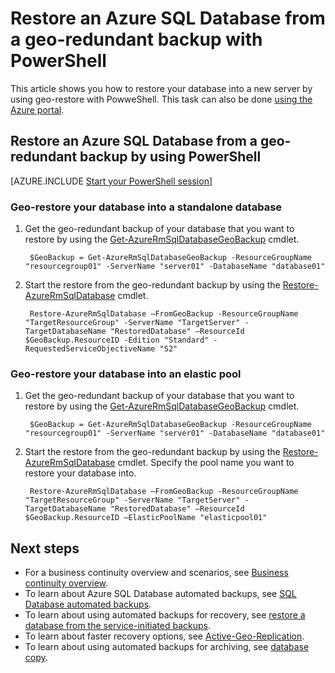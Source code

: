 <properties
    pageTitle="PowerShell:Restore Azure SQL Database from geo-redundant backup | Azure"
    description="Restore an Azure SQL Database into a new server from a geo-redundant backup using PowerShell"
    services="sql-database"
    documentationcenter=""
    author="stevestein"
    manager="jhubbard"
    editor="" />
<tags
    ms.service="sql-database"
    ms.custom="business continuity"
    ms.devlang="NA"
    ms.topic="article"
    ms.tgt_pltfrm="powershell"
    ms.workload="NA"
    ms.date="12/19/2016"
    wacn.date=""
    ms.author="sstein" />


# Restore an Azure SQL Database from a geo-redundant backup with PowerShell

This article shows you how to restore your database into a new server by using geo-restore with PowweShell. This task can also be done [using the Azure portal](/documentation/articles/sql-database-geo-restore-portal/).

## Restore an Azure SQL Database from a geo-redundant backup by using PowerShell

[AZURE.INCLUDE [Start your PowerShell session](../../includes/sql-database-powershell.md)]

### Geo-restore your database into a standalone database

1. Get the geo-redundant backup of your database that you want to restore by using the [Get-AzureRmSqlDatabaseGeoBackup](https://msdn.microsoft.com/zh-cn/library/azure/mt693388\(v=azure.300\).aspx) cmdlet.
   
        $GeoBackup = Get-AzureRmSqlDatabaseGeoBackup -ResourceGroupName "resourcegroup01" -ServerName "server01" -DatabaseName "database01"

2. Start the restore from the geo-redundant backup by using the [Restore-AzureRmSqlDatabase](https://msdn.microsoft.com/zh-cn/library/azure/mt693390\(v=azure.300\).aspx) cmdlet.
    
        Restore-AzureRmSqlDatabase –FromGeoBackup -ResourceGroupName "TargetResourceGroup" -ServerName "TargetServer" -TargetDatabaseName "RestoredDatabase" –ResourceId $GeoBackup.ResourceID -Edition "Standard" -RequestedServiceObjectiveName "S2"

### Geo-restore your database into an elastic pool

1. Get the geo-redundant backup of your database that you want to restore by using the [Get-AzureRmSqlDatabaseGeoBackup](https://msdn.microsoft.com/zh-cn/library/azure/mt693388\(v=azure.300\).aspx) cmdlet.

        $GeoBackup = Get-AzureRmSqlDatabaseGeoBackup -ResourceGroupName "resourcegroup01" -ServerName "server01" -DatabaseName "database01"

2. Start the restore from the geo-redundant backup by using the [Restore-AzureRmSqlDatabase](https://msdn.microsoft.com/zh-cn/library/azure/mt693390\(v=azure.300\).aspx) cmdlet. Specify the pool name you want to restore your database into.
    
        Restore-AzureRmSqlDatabase –FromGeoBackup -ResourceGroupName "TargetResourceGroup" -ServerName "TargetServer" -TargetDatabaseName "RestoredDatabase" –ResourceId $GeoBackup.ResourceID –ElasticPoolName "elasticpool01"  

## Next steps

- For a business continuity overview and scenarios, see [Business continuity overview](/documentation/articles/sql-database-business-continuity/).
- To learn about Azure SQL Database automated backups, see [SQL Database automated backups](/documentation/articles/sql-database-automated-backups/).
- To learn about using automated backups for recovery, see [restore a database from the service-initiated backups](/documentation/articles/sql-database-recovery-using-backups/).
- To learn about faster recovery options, see [Active-Geo-Replication](/documentation/articles/sql-database-geo-replication-overview/).  
- To learn about using automated backups for archiving, see [database copy](/documentation/articles/sql-database-copy/).
